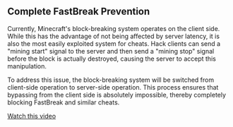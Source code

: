 ## Complete FastBreak Prevention

Currently, Minecraft's block-breaking system operates on the client side. While this has the advantage of not being affected by server latency, it is also the most easily exploited system for cheats. Hack clients can send a "mining start" signal to the server and then send a "mining stop" signal before the block is actually destroyed, causing the server to accept this manipulation.

To address this issue, the block-breaking system will be switched from client-side operation to server-side operation. This process ensures that bypassing from the client side is absolutely impossible, thereby completely blocking FastBreak and similar cheats.

[Watch this video](https://youtu.be/NTJbgVO5fSw?si=TqBT-qnuaLHNZG9W&t=5)